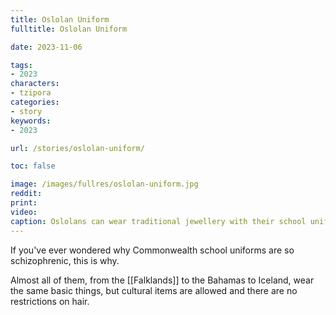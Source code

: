 ```yaml
---
title: Oslolan Uniform
fulltitle: Oslolan Uniform

date: 2023-11-06

tags:
- 2023
characters:
- tzipora
categories:
- story
keywords:
- 2023

url: /stories/oslolan-uniform/

toc: false

image: /images/fullres/oslolan-uniform.jpg
reddit:
print:
video:
caption: Oslolans can wear traditional jewellery with their school uniforms, but swords are absolutely NOT allowed (except for ceremonies).
---
```

If you've ever wondered why Commonwealth school uniforms are so schizophrenic, this is why.

Almost all of them, from the [[Falklands]] to the Bahamas to Iceland, wear the same basic things, but cultural items are allowed and there are no restrictions on hair.